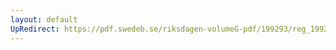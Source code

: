 ```yaml
---
layout: default
UpRedirect: https://pdf.swedeb.se/riksdagen-volumeG-pdf/199293/reg_199293_JuU/reg_199293_JuU_0006.pdf
---
```

